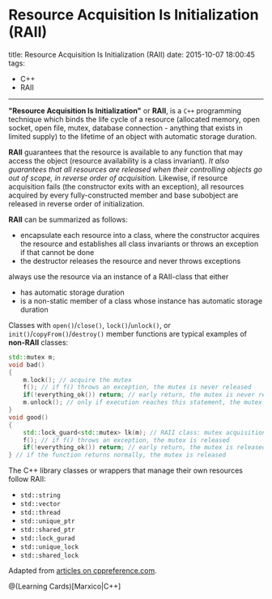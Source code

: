 # Resource Acquisition Is Initialization (RAII)

title: Resource Acquisition Is Initialization (RAII)
date: 2015-10-07 18:00:45
tags: 
- C++
- RAII

---

**"Resource Acquisition Is Initialization"** or **RAII**, is a `C++` programming technique which binds the life cycle of a resource (allocated memory, open socket, open file, mutex, database connection - anything that exists in limited supply) to the lifetime of an object with automatic storage duration.

<!-- more -->

**RAII** guarantees that the resource is available to any function that may access the object (resource availability is a class invariant). *It also guarantees that all resources are released when their controlling objects go out of scope, in reverse order of acquisition.* Likewise, if resource acquisition fails (the constructor exits with an exception), all resources acquired by every fully-constructed member and base subobject are released in reverse order of initialization. 

**RAII** can be summarized as follows:
- encapsulate each resource into a class, where the constructor acquires the resource and establishes all class invariants or throws an exception if that cannot be done 
- the destructor releases the resource and never throws exceptions

always use the resource via an instance of a RAII-class that either

- has automatic storage duration
- is a non-static member of a class whose instance has automatic storage duration

Classes with `open()`/`close()`, `lock()`/`unlock()`, or `init()`/`copyFrom()`/`destroy()` member functions are typical examples of **non-RAII** classes:


``` C++
std::mutex m;
void bad() 
{
    m.lock(); // acquire the mutex
    f(); // if f() throws an exception, the mutex is never released
    if(!everything_ok()) return; // early return, the mutex is never released
    m.unlock(); // only if execution reaches this statement, the mutex is released
}
void good()
{
    std::lock_guard<std::mutex> lk(m); // RAII class: mutex acquisition is initialization
    f(); // if f() throws an exception, the mutex is released
    if(!everything_ok()) return; // early return, the mutex is released
} // if the function returns normally, the mutex is released
```

The C++ library classes or wrappers that manage their own resources follow RAII:
- `std::string`
- `std::vector`
- `std::thread`
- `std::unique_ptr`
- `std::shared_ptr`
- `std::lock_gurad`
- `std::unique_lock`
- `std::shared_lock`


Adapted from [articles on cppreference.com](http://en.cppreference.com/w/cpp/language/raii).

@(Learning Cards)[Marxico|C++]

